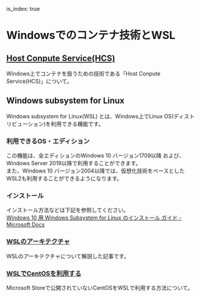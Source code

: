 is_index: true
# Windowsでのコンテナ技術とWSL

## [Host Conpute Service(HCS)](HostComputeService)
Windows上でコンテナを扱うための技術である「Host Conpute Service(HCS)」について。

## Windows subsystem for Linux
Windows subsystem for Linux(WSL) とは、Windows上でLinux OS(ディストリビューション)を利用できる機能です。  

### 利用できるOS・エディション
この機能は、全エディションのWindows 10 バージョン1709以降 および、Windows Server 2019以降で利用することができます。  
また、Windows 10 バージョン2004以降では、仮想化技術をベースとしたWSL2も利用することができるようになります。  

### インストール
インストール方法などは下記を参照してください。  
	[Windows 10 用 Windows Subsystem for Linux のインストール ガイド - Microsoft Docs](https://docs.microsoft.com/ja-jp/windows/wsl/install-win10)

### [WSLのアーキテクチャ](Architecture)
WSLのアーキテクチャについて解説した記事です。

### [WSLでCentOSを利用する](centos)
Microsoft Storeで公開されていないCentOSをWSLで利用する方法について。
